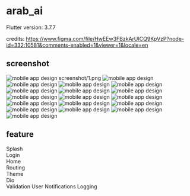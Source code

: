 # arab_ai

Flutter version: 3.7.7

credits: https://www.figma.com/file/HwEEw3FBzkArUICQ9KpVzP?node-id=332:10581&comments-enabled=1&viewer=1&locale=en

## screenshot


![mobile app design](screenshot\1.png   "Title")
screenshot/1.png
![mobile app design](screenshot/2.png   "Title")
![mobile app design](screenshot/3.png  "Title")
![mobile app design](screenshot/4.png  "Title")
![mobile app design](screenshot/14.png  "Title")
![mobile app design](screenshot/15.png  "Title")
![mobile app design](screenshot/16.png  "Title")
![mobile app design](screenshot/17.png  "Title")
![mobile app design](screenshot/18.png  "Title")
![mobile app design](screenshot/5.png  "Title")
![mobile app design](screenshot/6.png  "Title")
![mobile app design](screenshot/7.png  "Title")
![mobile app design](screenshot/8.png  "Title")
![mobile app design](screenshot/9.png  "Title")
![mobile app design](screenshot/10.png  "Title")
![mobile app design](screenshot/11.png  "Title")
![mobile app design](screenshot/12.png  "Title")
![mobile app design](screenshot/13.png  "Title")


## feature
Splash  
Login   
Home   
Routing  
Theme  
Dio   
Validation
User Notifications
Logging